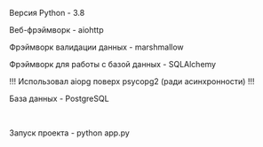 <p>Версия Python - 3.8</p>
<p>Веб-фрэймворк - aiohttp</p>
<p>Фрэймворк валидации данных - marshmallow</p>
<p>Фрэймворк для работы с базой данных - SQLAlchemy</p>
<p>  !!! Использовал aiopg поверх psycopg2 (ради асинхронности) !!!</p>
<p>База данных - PostgreSQL</p>
<br/>
<p>Запуск проекта - python app.py</p>